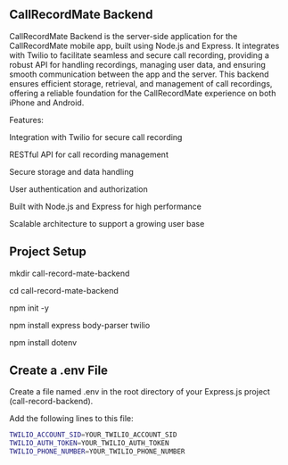 ## CallRecordMate Backend

CallRecordMate Backend is the server-side application for the CallRecordMate mobile app, built using Node.js and Express. It integrates with Twilio to facilitate seamless and secure call recording, providing a robust API for handling recordings, managing user data, and ensuring smooth communication between the app and the server. This backend ensures efficient storage, retrieval, and management of call recordings, offering a reliable foundation for the CallRecordMate experience on both iPhone and Android.

Features:

Integration with Twilio for secure call recording

RESTful API for call recording management

Secure storage and data handling

User authentication and authorization

Built with Node.js and Express for high performance

Scalable architecture to support a growing user base

## Project Setup

mkdir call-record-mate-backend

cd call-record-mate-backend

npm init -y

npm install express body-parser twilio

npm install dotenv

## Create a .env File

Create a file named .env in the root directory of your Express.js project (call-record-backend).

Add the following lines to this file:

```bash
TWILIO_ACCOUNT_SID=YOUR_TWILIO_ACCOUNT_SID
TWILIO_AUTH_TOKEN=YOUR_TWILIO_AUTH_TOKEN
TWILIO_PHONE_NUMBER=YOUR_TWILIO_PHONE_NUMBER
```
